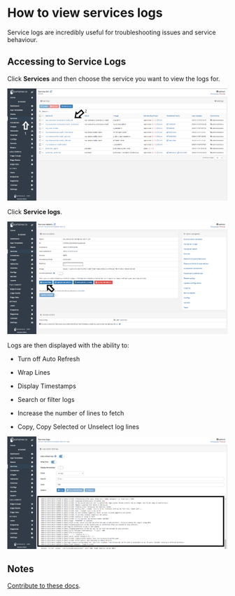 # How to view services logs

Service logs are incredibly useful for troubleshooting issues and service behaviour. 

## Accessing to Service Logs

Click <b>Services</b> and then choose the service you want to view the logs for.

![logs](assets/logs_1.png)

Click <b>Service logs</b>.

![logs](assets/logs_2.png)

Logs are then displayed with the ability to:

* Turn off Auto Refresh

* Wrap Lines

* Display Timestamps

* Search or filter logs

* Increase the number of lines to fetch

* Copy, Copy Selected or Unselect log lines

![logs](assets/logs_3.png)

## Notes

[Contribute to these docs](https://github.com/portainer/portainer-docs/blob/master/contributing.md).